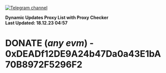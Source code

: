[![Telegram channel](https://img.shields.io/endpoint?url=https://runkit.io/damiankrawczyk/telegram-badge/branches/master?url=https://t.me/n4z4v0d)](https://t.me/n4z4v0d) 

**Dynamic Updates Proxy List with Proxy Checker**  
**Last Updated: 18.12.23 04:57**

# DONATE (_any evm_) - 0xDEADf12DE9A24b47Da0a43E1bA70B8972F5296F2
